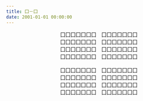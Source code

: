 ```yaml
---
title: 囗－囗
date: 2001-01-01 00:00:00
---
```


<center>囗囗囗囗囗囗囗　囗囗囗囗囗囗囗</center>
<center>囗囗囗囗囗囗囗　囗囗囗囗囗囗囗</center>
<center>囗囗囗囗囗囗囗　囗囗囗囗囗囗囗</center>
<center>囗囗囗囗囗囗囗　囗囗囗囗囗囗囗</center>
<center><br></center>
<center>囗囗囗囗囗囗囗　囗囗囗囗囗囗囗</center>
<center>囗囗囗囗囗囗囗　囗囗囗囗囗囗囗</center>
<center>囗囗囗囗囗囗囗　囗囗囗囗囗囗囗</center>
<center>囗囗囗囗囗囗囗　囗囗囗囗囗囗囗</center>

<br>

<!-- more -->

<br>
